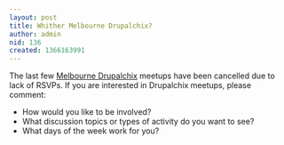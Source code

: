 ```yaml
---
layout: post
title: Whither Melbourne Drupalchix?
author: admin
nid: 136
created: 1366163991
---
```

The last few [Melbourne Drupalchix](http://www.meetup.com/Melbourne-Drupalchix/) meetups have been cancelled due to lack of RSVPs. If you are interested in Drupalchix meetups, please comment:

   * How would you like to be involved?
   * What discussion topics or types of activity do you want to see?
   * What days of the week work for you?
